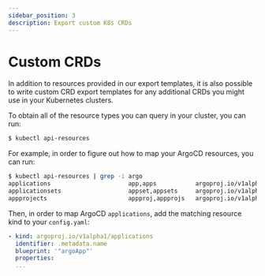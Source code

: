 ```yaml
---
sidebar_position: 3
description: Export custom K8s CRDs
---
```


# Custom CRDs

In addition to resources provided in our export templates, it is also possible to write custom CRD export templates for any additional CRDs you might use in your Kubernetes clusters.

To obtain all of the resource types you can query in your cluster, you can run:

```bash showLineNumbers
$ kubectl api-resources
```

For example, in order to figure out how to map your ArgoCD resources, you can run:

```bash showLineNumbers
$ kubectl api-resources | grep -i argo
applications                      app,apps           argoproj.io/v1alpha1                   true         Application
applicationsets                   appset,appsets     argoproj.io/v1alpha1                   true         ApplicationSet
appprojects                       appproj,appprojs   argoproj.io/v1alpha1                   true         AppProject
```

Then, in order to map ArgoCD `applications`, add the matching resource kind to your `config.yaml`:

```yaml showLineNumbers
- kind: argoproj.io/v1alpha1/applications
  identifier: .metadata.name
  blueprint: '"argoApp"'
  properties:
  ...
```
